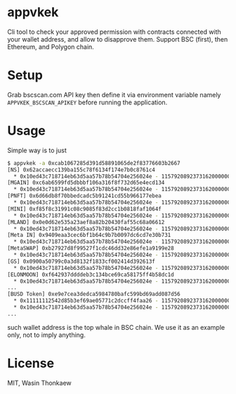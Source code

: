 # appvkek
Cli tool to check your approved permission with contracts connected with your wallet address, and allow to disapprove them. Support BSC (first), then Ethereum, and Polygon chain.

# Setup

Grab bscscan.com API key then define it via environment variable namely `APPVKEK_BSCSCAN_APIKEY` before running the application.

# Usage

Simple way is to just

```bash
$ appvkek -a 0xcab1067285d391d58891065de2f83776603b2667
[NS] 0x62accaecc139ba155c78f6134f174e7b0c8761c4
  * 0x10ed43c718714eb63d5aa57b78b54704e256024e - 115792089237316200000000000000000000000000000000000000000000000000000000000
[MGAIN] 0xc6ab6599fd5dbbbf106a316f8f732d65e4ecd134
  * 0x10ed43c718714eb63d5aa57b78b54704e256024e - 115792089237316200000000000000000000000000000000000000000000000000000000000
[PNFT] 0x6d66db8f70bbedcadc5b91241cd55b966177ebea
  * 0x10ed43c718714eb63d5aa57b78b54704e256024e - 115792089237316200000000000000000000000000000000000000000000000000000000000
[MINI] 0xf85f8c31991c08c9085f83d2cc1b0818faf1064f
  * 0x10ed43c718714eb63d5aa57b78b54704e256024e - 115792089237316200000000000000000000000000000000000000000000000000000000000
[MLAND] 0x0e0d62e535a23aef8a82b20430faf55c68a06612
  * 0x10ed43c718714eb63d5aa57b78b54704e256024e - 115792089237316200000000000000000000000000000000000000000000000000000000000
[Meta IN] 0x9409eaa3cec6bf1b64c9b7b0097dc6cd7e30b731
  * 0x10ed43c718714eb63d5aa57b78b54704e256024e - 115792089237316200000000000000000000000000000000000000000000000000000000000
[MetaSWAP] 0xb27927d8f99527f1cdc46dd32e86efe1a9199e28
  * 0x10ed43c718714eb63d5aa57b78b54704e256024e - 115792089237316200000000000000000000000000000000000000000000000000000
[GS] 0x0900a50799c0a3d8132f1833cf002414d392613f
  * 0x10ed43c718714eb63d5aa57b78b54704e256024e - 115792089237316200000000000000000000000000000000000000000000000000000000000
[ELONMOON] 0xf642937ddddeb3c134bce69ca58175ff4b58dc1d
  * 0x10ed43c718714eb63d5aa57b78b54704e256024e - 115792089237316200000000000000000000000000000000000000000000000000000000000
...
[BUSD Token] 0xe9e7cea3dedca5984780bafc599bd69add087d56
  * 0x11111112542d85b3ef69ae05771c2dccff4faa26 - 115792089237316200000000000000000000000000000000000000000000
  * 0x10ed43c718714eb63d5aa57b78b54704e256024e - 115792089237316200000000000000000000000000000000000000000000
...
```
such wallet address is the top whale in BSC chain. We use it as an example only,
not to imply anything.

# License
MIT, Wasin Thonkaew

